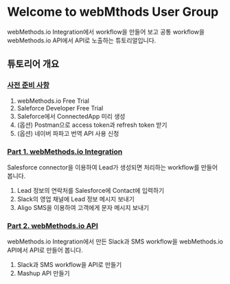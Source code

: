 # Welcome to webMthods User Group

webMethods.io Integration에서 workflow을 만들어 보고 공통 workflow을 webMethods.io API에서 API로 노출하는 튜토리얼입니다.



## 튜토리어 개요

### [사전 준비 사항](./Prerequisite/README.md)

  1. webMethods.io Free Trial
  2. Saleforce Developer Free Trial
  3. Saleforce에서 ConnectedApp 미리 생성
  4. (옵션) Postman으로 access token과 refresh token 받기
  5. (옵션) 네이버 파파고 번역 API 사용 신청



### [Part 1. webMethods.io Integration](https://github.com/SoftwareAG-Korea/tutorials/blob/master/wM-UserGroup/Dec-2019/Part1/README.md)
Salesforce connector을 이용하여 Lead가 생성되면 처리하는 workflow를 만들어 봅니다.

  1. Lead 정보의 연락처를 Salesforce에 Contact에 입력하기
  2. Slack의 영업 채널에 Lead 정보 메시지 보내기
  3. Aligo SMS을 이용하여 고객에게 문자 메시지 보내기



### [Part 2. webMethods.io API](https://github.com/SoftwareAG-Korea/tutorials/blob/master/wM-UserGroup/Dec-2019/Part1/README.md)
webMethods.io Integration에서 만든 Slack과 SMS workflow을 webMethods.io API에서 API로 만들어 봅니다.

  1. Slack과 SMS workflow을 API로 만들기
  2. Mashup API 만들기

